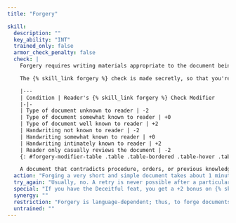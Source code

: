 ```yaml
---
title: "Forgery"

skill:
  description: ""
  key_ability: "INT"
  trained_only: false
  armor_check_penalty: false
  check: |
    Forgery requires writing materials appropriate to the document being forged, enough light or sufficient visual acuity to see the details of what you're writing, wax for seals (if appropriate), and some time. To forge a document on which the handwriting is not specific to a person (military orders, a government decree, a business ledger, or the like), you need only to have seen a similar document before, and you gain a +8 bonus on your check. To forge a signature, you need an autograph of that person to copy, and you gain a +4 bonus on the check. To forge a longer document written in the hand of some particular person, a large sample of that person's handwriting is needed.

    The {% skill_link forgery %} check is made secretly, so that you're not sure how good your forgery is. As with {% skill_link disguise %}, you don't even need to make a check until someone examines the work. Your {% skill_link forgery %} check is opposed by the {% skill_link forgery %} check of the person who examines the document to check its authenticity. The examiner gains modifiers on his or her check if any of the conditions on the table below exist.

    |---
    | Condition | Reader's {% skill_link forgery %} Check Modifier
    |-|-
    | Type of document unknown to reader | -2
    | Type of document somewhat known to reader | +0
    | Type of document well known to reader | +2
    | Handwriting not known to reader | -2
    | Handwriting somewhat known to reader | +0
    | Handwriting intimately known to reader | +2
    | Reader only casually reviews the document | -2
    {: #forgery-modifier-table .table .table-bordered .table-hover .table-striped data-caption="Table: Readers' Forgery Check Modifiers" }

    A document that contradicts procedure, orders, or previous knowledge, or one that requires sacrifice on the part of the person checking the document can increase that character's suspicion (and thus create favorable circumstances for the checker's opposing {% skill_link forgery %} check).
  action: "Forging a very short and simple document takes about 1 minute. A longer or more complex document takes 1d4 minutes per page."
  try_again: "Usually, no. A retry is never possible after a particular reader detects a particular forgery. But the document created by the forger might still fool someone else. The result of a {% skill_link forgery %} check for a particular document must be used for every instance of a different reader examining the document. No reader can attempt to detect a particular forgery more than once; if that one opposed check goes in favor of the forger, then the reader can't try using his own skill again, even if he's suspicious about the document."
  special: "If you have the Deceitful feat, you get a +2 bonus on {% skill_link forgery %} checks."
  synergy: ""
  restriction: "Forgery is language-dependent; thus, to forge documents and detect forgeries, you must be able to read and write the language in question. A barbarian can't learn the {% skill_link forgery %} skill unless he has learned to read and write."
  untrained: ""
---
```


